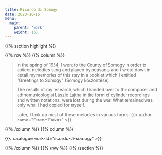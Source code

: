 ```yaml
---
title: Ricordo di Somogy
date: 2023-10-16
menu:
  main:
    parent: 'work'
    weight: 160
---
```


{{% section highlight %}}

{{% row %}}
{{% column %}}

> In the spring of 1934, I went to the County of Somogy in order to collect melodies 
> sung and played by peasants and I wrote down in detail my memories of this stay in a 
> booklet which I entitled "Greetings to Somogy" (Somogy köszöntése).  
>
> The results of my research, which I handed over to the composer and ethnomusicologist 
> Lászlo Lajtha in the form of cylinder recordings and written notations, were lost 
> during the war. What remained was only what I had copied for myself.  
> 
> Later, I took up most of these melodies in various forms.
> {{< author name="Ferenc Farkas" >}}

{{% /column %}}
{{% column %}}


{{< catalogue work-id="ricordo-di-somogy" >}}

{{% /column %}}
{{% /row %}}
{{% /section %}}